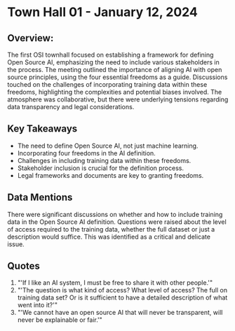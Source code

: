# Town Hall 01 - January 12, 2024

## Overview:
The first OSI townhall focused on establishing a framework for defining Open Source AI, emphasizing the need to include various stakeholders in the process. The meeting outlined the importance of aligning AI with open source principles, using the four essential freedoms as a guide. Discussions touched on the challenges of incorporating training data within these freedoms, highlighting the complexities and potential biases involved. The atmosphere was collaborative, but there were underlying tensions regarding data transparency and legal considerations.

## Key Takeaways
- The need to define Open Source AI, not just machine learning.
- Incorporating four freedoms in the AI definition.
- Challenges in including training data within these freedoms.
- Stakeholder inclusion is crucial for the definition process.
- Legal frameworks and documents are key to granting freedoms.

## Data Mentions
There were significant discussions on whether and how to include training data in the Open Source AI definition. Questions were raised about the level of access required to the training data, whether the full dataset or just a description would suffice. This was identified as a critical and delicate issue.

## Quotes
1. "'If I like an AI system, I must be free to share it with other people.'"
2. "'The question is what kind of access? What level of access? The full on training data set? Or is it sufficient to have a detailed description of what went into it?'"
3. "'We cannot have an open source AI that will never be transparent, will never be explainable or fair.'"

